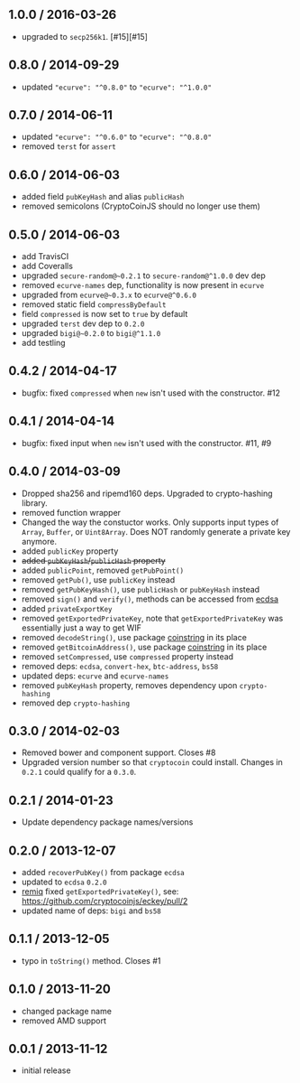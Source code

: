 1.0.0 / 2016-03-26
------------------
- upgraded to `secp256k1`. [#15][#15]

0.8.0 / 2014-09-29
------------------
- updated `"ecurve": "^0.8.0"` to `"ecurve": "^1.0.0"`

0.7.0 / 2014-06-11
------------------
* updated `"ecurve": "^0.6.0"` to `"ecurve": "^0.8.0"`
* removed `terst` for `assert`

0.6.0 / 2014-06-03
------------------
* added field `pubKeyHash` and alias `publicHash`
* removed semicolons (CryptoCoinJS should no longer use them)

0.5.0 / 2014-06-03
------------------
* add TravisCI
* add Coveralls
* upgraded `secure-random@~0.2.1` to `secure-random@^1.0.0` dev dep
* removed `ecurve-names` dep, functionality is now present in `ecurve`
* upgraded from `ecurve@~0.3.x` to `ecurve@^0.6.0`
* removed static field `compressByDefault`
* field `compressed` is now set to `true` by default
* upgraded `terst` dev dep to `0.2.0`
* upgraded `bigi@~0.2.0` to `bigi@^1.1.0`
* add testling

0.4.2 / 2014-04-17
------------------
* bugfix: fixed `compressed` when `new` isn't used with the constructor. #12

0.4.1 / 2014-04-14
------------------
* bugfix: fixed input when `new` isn't used with the constructor. #11, #9

0.4.0 / 2014-03-09
------------------
* Dropped sha256 and ripemd160 deps. Upgraded to crypto-hashing library.
* removed function wrapper
* Changed the way the constuctor works. Only supports input types of `Array`, `Buffer`, or `Uint8Array`. Does NOT randomly generate a private key anymore.
* added `publicKey` property
* ~~added `pubKeyHash`/`publicHash` property~~
* added `publicPoint`, removed `getPubPoint()`
* removed `getPub()`, use `publicKey` instead
* removed `getPubKeyHash()`, use `publicHash` or `pubKeyHash` instead
* removed `sign()` and `verify()`, methods can be accessed from [ecdsa](https://github.com/cryptocoinjs/ecdsa)
* added `privateExportKey`
* removed `getExportedPrivateKey`, note that `getExportedPrivateKey` was essentially just a way to get WIF
* removed `decodeString()`, use package [coinstring][coinstring] in its place
* removed `getBitcoinAddress()`, use package [coinstring][coinstring] in its place
* removed `setCompressed`, use `compressed` property instead
* removed deps: `ecdsa`, `convert-hex`, `btc-address`, `bs58`
* updated deps: `ecurve` and `ecurve-names`
* removed `pubKeyHash` property, removes dependency upon `crypto-hashing`
* removed dep `crypto-hashing`

0.3.0 / 2014-02-03
------------------
* Removed bower and component support. Closes #8
* Upgraded version number so that `cryptocoin` could install. Changes in `0.2.1` could qualify for a `0.3.0`.

0.2.1 / 2014-01-23
------------------
* Update dependency package names/versions

0.2.0 / 2013-12-07
------------------
* added `recoverPubKey()` from package `ecdsa`
* updated to `ecdsa` `0.2.0`
* [remiq](https://github.com/remiq) fixed `getExportedPrivateKey()`, see: https://github.com/cryptocoinjs/eckey/pull/2
* updated name of deps: `bigi` and `bs58`

0.1.1 / 2013-12-05
------------------
* typo in `toString()` method. Closes #1

0.1.0 / 2013-11-20
------------------
* changed package name
* removed AMD support

0.0.1 / 2013-11-12
------------------
* initial release

[coinstring]: https://github.com/cryptocoinjs/coinstring

<!--- secp256k1 instead ecurve -->
[#14]: https://github.com/cryptocoinjs/eckey/pull/14
<!--- Private key [1, n - 1] range -->
[#13]: https://github.com/cryptocoinjs/eckey/issues/13
<!--- Pass the `compressed` flag when used without `new` -->
[#12]: https://github.com/cryptocoinjs/eckey/pull/12
<!--- Fixed variable name -->
[#11]: https://github.com/cryptocoinjs/eckey/pull/11
<!--- Repository description -->
[#10]: https://github.com/cryptocoinjs/eckey/issues/10
<!--- Input is undefined -->
[#9]: https://github.com/cryptocoinjs/eckey/issues/9
<!--- Retarget for just NodeJS and Browserify -->
[#8]: https://github.com/cryptocoinjs/eckey/issues/8
<!--- Transition from convert-hex to binstring -->
[#7]: https://github.com/cryptocoinjs/eckey/issues/7
<!--- More explicit setting of testnet / prod net -->
[#6]: https://github.com/cryptocoinjs/eckey/issues/6
<!--- Adding checksum checks in ECkey decode strings -->
[#5]: https://github.com/cryptocoinjs/eckey/pull/5
<!--- update deps - makes eckey npm installable -->
[#4]: https://github.com/cryptocoinjs/eckey/pull/4
<!--- doesn't install: npm ERR! 404 'cryptocoin-base58' is not in the npm registry -->
[#3]: https://github.com/cryptocoinjs/eckey/issues/3
<!--- Fixed getExportedPrivateKey() returning uncompressed private key -->
[#2]: https://github.com/cryptocoinjs/eckey/pull/2
<!--- fix code typo [bug] -->
[#1]: https://github.com/cryptocoinjs/eckey/issues/1
